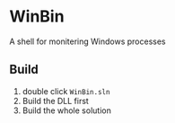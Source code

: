 # WinBin

A shell for monitering Windows processes

## Build

1. double click `WinBin.sln`
2. Build the DLL first
3. Build the whole solution
